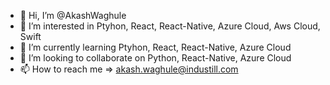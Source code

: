 - 👋 Hi, I’m @AkashWaghule
- 👀 I’m interested in Ptyhon, React, React-Native, Azure Cloud, Aws Cloud, Swift
- 🌱 I’m currently learning Ptyhon, React, React-Native, Azure Cloud
- 💞️ I’m looking to collaborate on Python, React-Native, Azure Cloud
- 📫 How to reach me => akash.waghule@industill.com

<!---
AkashWaghule/AkashWaghule is a ✨ special ✨ repository because its `README.md` (this file) appears on your GitHub profile.
You can click the Preview link to take a look at your changes.
--->
